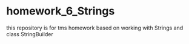 # homework_6_Strings
this repository is for tms homework based on working with Strings and class StringBuilder
